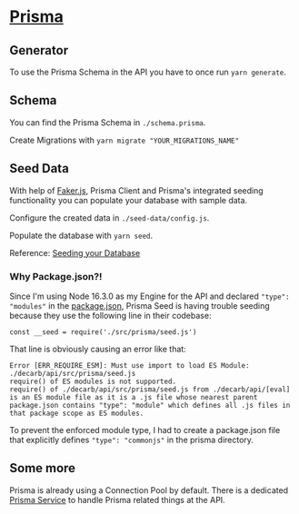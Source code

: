 # [Prisma](https://www.prisma.io)

## Generator

To use the Prisma Schema in the API you have to once run `yarn generate`.

## Schema

You can find the Prisma Schema in `./schema.prisma`.

Create Migrations with `yarn migrate "YOUR_MIGRATIONS_NAME"`

## Seed Data

With help of [Faker.js](https://github.com/marak/Faker.js/), Prisma Client and Prisma's integrated seeding functionality you can populate your database with sample data.

Configure the created data in `./seed-data/config.js`.

Populate the database with `yarn seed`.

Reference: [Seeding your Database](https://www.prisma.io/docs/guides/database/seed-database)

### Why Package.json?!

Since I'm using Node 16.3.0 as my Engine for the API and declared `"type": "modules"` in the [package.json](../../package.json), Prisma Seed is having trouble seeding because they use the following line in their codebase:

    const __seed = require('./src/prisma/seed.js')

That line is obviously causing an error like that:

    Error [ERR_REQUIRE_ESM]: Must use import to load ES Module: ./decarb/api/src/prisma/seed.js
    require() of ES modules is not supported.
    require() of ./decarb/api/src/prisma/seed.js from ./decarb/api/[eval] is an ES module file as it is a .js file whose nearest parent package.json contains "type": "module" which defines all .js files in that package scope as ES modules.

To prevent the enforced module type, I had to create a package.json file that explicitly defines `"type": "commonjs"` in the prisma directory.

## Some more

Prisma is already using a Connection Pool by default. There is a dedicated [Prisma Service](../services/PrismaService.js) to handle Prisma related things at the API.